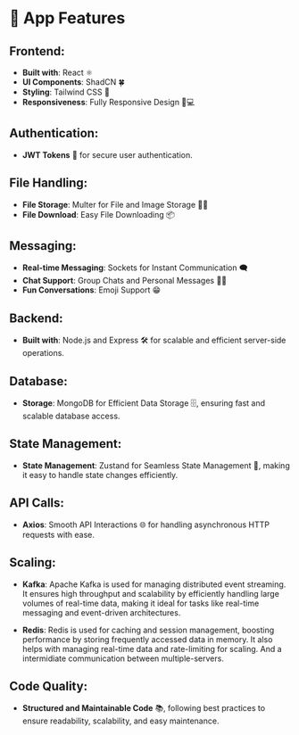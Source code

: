 # 🦄 App Features

## Frontend:
- **Built with**: React ⚛️
- **UI Components**: ShadCN 🍀
- **Styling**: Tailwind CSS 🎨
- **Responsiveness**: Fully Responsive Design 📱💻

## Authentication:
- **JWT Tokens** 🔑 for secure user authentication.

## File Handling:
- **File Storage**: Multer for File and Image Storage 📁📸
- **File Download**: Easy File Downloading 📦

## Messaging:
- **Real-time Messaging**: Sockets for Instant Communication 🗨️
- **Chat Support**: Group Chats and Personal Messages 👥💬
- **Fun Conversations**: Emoji Support 😁

## Backend:
- **Built with**: Node.js and Express 🛠️ for scalable and efficient server-side operations.

## Database:
- **Storage**: MongoDB for Efficient Data Storage 🗄️, ensuring fast and scalable database access.

## State Management:
- **State Management**: Zustand for Seamless State Management 🧠, making it easy to handle state changes efficiently.

## API Calls:
- **Axios**: Smooth API Interactions 🌐 for handling asynchronous HTTP requests with ease.

## Scaling:
- **Kafka**: Apache Kafka is used for managing distributed event streaming. It ensures high throughput and scalability by efficiently handling large volumes of real-time data, making it ideal for tasks like real-time messaging and event-driven architectures.
  
- **Redis**: Redis is used for caching and session management, boosting performance by storing frequently accessed data in memory. It also helps with managing real-time data and rate-limiting for scaling. And a intermidiate communication between multiple-servers.

## Code Quality:
- **Structured and Maintainable Code** 📚, following best practices to ensure readability, scalability, and easy maintenance.
